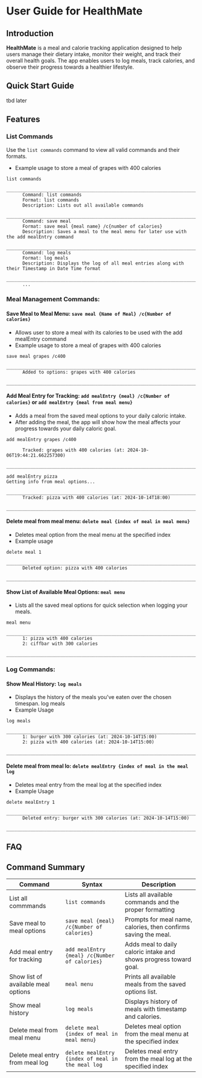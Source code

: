 # User Guide for HealthMate

## Introduction

**HealthMate** is a meal and calorie tracking application designed to help users manage their dietary intake, monitor their weight, and track their overall health goals. The app enables users to log meals, track calories, and observe their progress towards a healthier lifestyle.

## Quick Start Guide
tbd later
## Features

### List Commands
Use the `list commands` command to view all valid commands and their formats.
- Example usage to store a meal of grapes with 400 calories
```
list commands
      _________________________________________________________________________
      Command: list commands
      Format: list commands
      Description: Lists out all available commands
      _________________________________________________________________________
      Command: save meal
      Format: save meal {meal name} /c{number of calories}
      Description: Saves a meal to the meal menu for later use with the add mealEntry command
      _________________________________________________________________________
      Command: log meals
      Format: log meals
      Description: Displays the log of all meal entries along with their Timestamp in Date Time format
      _________________________________________________________________________
      ...
```
### Meal Management Commands:

#### Save Meal to Meal Menu: `save meal {Name of Meal} /c{Number of calories}`
- Allows user to store a meal with its calories to be used with the add mealEntry command
- Example usage to store a meal of grapes with 400 calories
```
save meal grapes /c400
      _________________________________________________________________________
      Added to options: grapes with 400 calories
      _________________________________________________________________________
```

#### Add Meal Entry for Tracking: `add mealEntry {meal} /c{Number of calories}` or `add mealEntry {meal from meal menu}`
- Adds a meal from the saved meal options to your daily caloric intake.
- After adding the meal, the app will show how the meal affects your progress towards your daily caloric goal.

```
add mealEntry grapes /c400

      Tracked: grapes with 400 calories (at: 2024-10-06T19:44:21.662257300)
      _________________________________________________________________________
```
```
add mealEntry pizza
Getting info from meal options...
      _________________________________________________________________________
      Tracked: pizza with 400 calories (at: 2024-10-14T18:00)
      _________________________________________________________________________
```

#### Delete meal from meal menu: `delete meal {index of meal in meal menu}`
-  Deletes meal option from the meal menu at the specified index
- Example usage
```
delete meal 1
      _________________________________________________________________________
      Deleted option: pizza with 400 calories
      _________________________________________________________________________
```
#### Show List of Available Meal Options: `meal menu`
- Lists all the saved meal options for quick selection when logging your meals.
```
meal menu
      _________________________________________________________________________
      1: pizza with 400 calories
      2: ciffbar with 300 calories
      _________________________________________________________________________
```

### Log Commands:
#### Show Meal History: `log meals`
- Displays the history of the meals you've eaten over the chosen timespan.
  log meals
- Example Usage
```
log meals
      _________________________________________________________________________
      1: burger with 300 calories (at: 2024-10-14T15:00)
      2: pizza with 400 calories (at: 2024-10-14T15:00)
      _________________________________________________________________________
```
#### Delete meal from meal lo: `delete mealEntry {index of meal in the meal log`
- Deletes meal entry from the meal log at the specified index
- Example Usage
```
delete mealEntry 1
      _________________________________________________________________________
      Deleted entry: burger with 300 calories (at: 2024-10-14T15:00)
      _________________________________________________________________________
```
## FAQ
## Command Summary

| Command                             | Syntax                                             | Description                                                       |
|-------------------------------------|----------------------------------------------------|-------------------------------------------------------------------|
| List all commmands                  | `list commands`                                    | Lists all available commands and the proper formatting            
| Save meal to meal options           | `save meal {meal} /c{Number of calories}`          | Prompts for meal name, calories, then confirms saving the meal.   |
| Add meal entry for tracking         | `add mealEntry {meal} /c{Number of calories}`      | Adds meal to daily caloric intake and shows progress toward goal. |
| Show list of available meal options | `meal menu`                                        | Prints all available meals from the saved options list.           |
| Show meal history                   | `log meals`                                        | Displays history of meals with timestamp and calories.            |
| Delete meal from meal menu          | `delete meal {index of meal in meal menu}`         | Deletes meal option from the meal menu at the specified index     |
| Delete meal entry from meal log     | `delete mealEntry {index of meal in the meal log`  | Deletes meal entry from the meal log at the specified index       |

